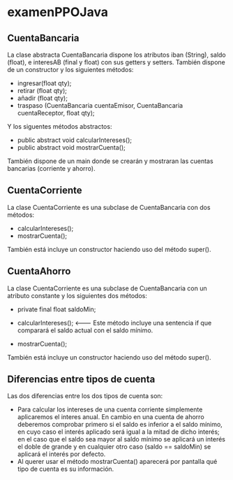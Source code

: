 # examenPPOJava

## CuentaBancaria

La clase abstracta CuentaBancaria dispone los atributos iban (String), saldo (float), e interesAB (final y float) con sus getters y setters. También dispone de un constructor y los siguientes métodos:

- ingresar(float qty);
- retirar (float qty);
- añadir (float qty);
- traspaso (CuentaBancaria cuentaEmisor, CuentaBancaria cuentaReceptor, float qty);

Y los siguentes métodos abstractos:

 - public abstract void calcularIntereses();
 - public abstract void mostrarCuenta();

También dispone de un main donde se crearán y mostraran las cuentas bancarias (corriente y ahorro).


## CuentaCorriente
 
 La clase CuentaCorriente es una subclase de CuentaBancaria con dos métodos:
 
 - calcularIntereses();
 - mostrarCuenta();

También está incluye un constructor haciendo uso del método super().


## CuentaAhorro
La clase CuentaCorriente es una subclase de CuentaBancaria con un atributo constante y los siguientes dos métodos:
 
 - private final float saldoMin;
 
 - calcularIntereses(); <--- Este método incluye una sentencia if que comparará el saldo actual con el saldo mínimo.
 - mostrarCuenta();

También está incluye un constructor haciendo uso del método super().


## Diferencias entre tipos de cuenta

Las dos diferencias entre los dos tipos de cuenta son:

- Para calcular los intereses de una cuenta corriente simplemente aplicaremos el interes anual. En cambio en una cuenta de ahorro deberemos comprobar primero si el saldo es inferior a el saldo mínimo, en cuyo caso el interés aplicado será igual a la mitad de dicho interés; en el caso que el saldo sea mayor al saldo mínimo se aplicará un interés el doble de grande y en cualquier otro caso (saldo == saldoMin) se aplicará el interés por defecto.
- Al querer usar el método mostrarCuenta() aparecerá por pantalla qué tipo de cuenta es su información.
